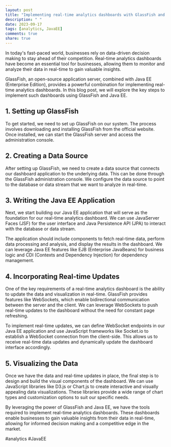```yaml
---
layout: post
title: "Implementing real-time analytics dashboards with GlassFish and Java EE"
description: " "
date: 2023-09-17
tags: [analytics, JavaEE]
comments: true
share: true
---
```


In today's fast-paced world, businesses rely on data-driven decision making to stay ahead of their competition. Real-time analytics dashboards have become an essential tool for businesses, allowing them to monitor and analyze their data in real-time to gain valuable insights.

GlassFish, an open-source application server, combined with Java EE (Enterprise Edition), provides a powerful combination for implementing real-time analytics dashboards. In this blog post, we will explore the key steps to implement such dashboards using GlassFish and Java EE.

## 1. Setting up GlassFish

To get started, we need to set up GlassFish on our system. The process involves downloading and installing GlassFish from the official website. Once installed, we can start the GlassFish server and access the administration console.

## 2. Creating a Data Source

After setting up GlassFish, we need to create a data source that connects our dashboard application to the underlying data. This can be done through the GlassFish administration console. We configure the data source to point to the database or data stream that we want to analyze in real-time.

## 3. Writing the Java EE Application

Next, we start building our Java EE application that will serve as the foundation for our real-time analytics dashboard. We can use JavaServer Faces (JSF) for the user interface and Java Persistence API (JPA) to interact with the database or data stream.

The application should include components to fetch real-time data, perform data processing and analysis, and display the results in the dashboard. We can leverage Java EE features like EJB (Enterprise JavaBeans) for business logic and CDI (Contexts and Dependency Injection) for dependency management.

## 4. Incorporating Real-time Updates

One of the key requirements of a real-time analytics dashboard is the ability to update the data and visualization in real-time. GlassFish provides features like WebSockets, which enable bidirectional communication between the server and the client. We can leverage WebSockets to push real-time updates to the dashboard without the need for constant page refreshing.

To implement real-time updates, we can define WebSocket endpoints in our Java EE application and use JavaScript frameworks like Socket.io to establish a WebSocket connection from the client-side. This allows us to receive real-time data updates and dynamically update the dashboard interface accordingly.

## 5. Visualizing the Data

Once we have the data and real-time updates in place, the final step is to design and build the visual components of the dashboard. We can use JavaScript libraries like D3.js or Chart.js to create interactive and visually appealing data visualizations. These libraries provide a wide range of chart types and customization options to suit our specific needs.

By leveraging the power of GlassFish and Java EE, we have the tools required to implement real-time analytics dashboards. These dashboards enable businesses to gain valuable insights from their data in real-time, allowing for informed decision making and a competitive edge in the market.

#analytics #JavaEE